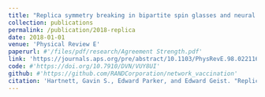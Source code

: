 ```yaml
---
title: "Replica symmetry breaking in bipartite spin glasses and neural networks"
collection: publications
permalink: /publication/2018-replica
date: 2018-01-01
venue: 'Physical Review E'
paperurl: #'/files/pdf/research/Agreement Strength.pdf'
link: 'https://journals.aps.org/pre/abstract/10.1103/PhysRevE.98.022116'
code: #'https://doi.org/10.7910/DVN/VUY8UI'
github: #'https://github.com/RANDCorporation/network_vaccination'
citation: 'Hartnett, Gavin S., Edward Parker, and Edward Geist. "Replica symmetry breaking in bipartite spin glasses and neural networks." Physical Review E 98.2 (2018): 022116.'
---
```

